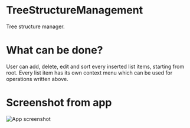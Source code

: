 # TreeStructureManagement
Tree structure manager.

# What can be done?
User can add, delete, edit and sort every inserted list items, starting from root. 
Every list item has its own context menu which can be used for operations written above.

# Screenshot from app
![App screenshot](/../master/treestructure.jpg?raw=true "App screenshot")

